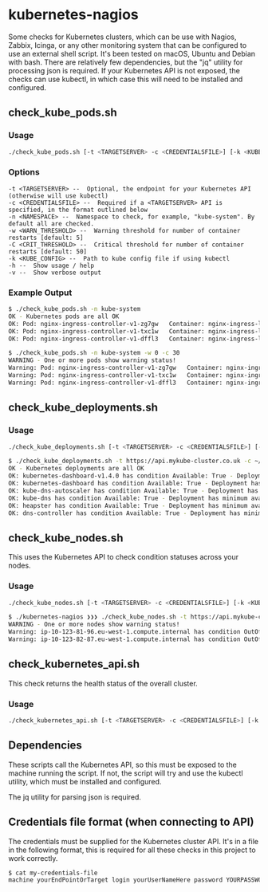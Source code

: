 # kubernetes-nagios

Some checks for Kubernetes clusters, which can be use with Nagios, Zabbix, Icinga, or any other
monitoring system that can be configured to use an external shell script.
It's been tested on macOS, Ubuntu and Debian with bash. There are relatively few dependencies, but
the "jq" utility for processing json is required. If your Kubernetes API is not exposed, the checks
can use kubectl, in which case this will need to be installed and configured.

## check_kube_pods.sh

### Usage

```bash
./check_kube_pods.sh [-t <TARGETSERVER> -c <CREDENTIALSFILE>] [-k <KUBE_CONFIG> -x <KUBE_CONTEXT>] [-n <NAMESPACE>] [-w <WARN_THRESHOLD>] [-C <CRIT_THRESHOLD>]
```

### Options

```
-t <TARGETSERVER> --  Optional, the endpoint for your Kubernetes API (otherwise will use kubectl)
-c <CREDENTIALSFILE> --  Required if a <TARGETSERVER> API is specified, in the format outlined below
-n <NAMESPACE> --  Namespace to check, for example, "kube-system". By default all are checked.
-w <WARN_THRESHOLD> --  Warning threshold for number of container restarts [default: 5]
-C <CRIT_THRESHOLD> --  Critical threshold for number of container restarts [default: 50]
-k <KUBE_CONFIG> --  Path to kube config file if using kubectl
-h --  Show usage / help
-v --  Show verbose output
```

### Example Output

```bash
$ ./check_kube_pods.sh -n kube-system
OK - Kubernetes pods are all OK
OK: Pod: nginx-ingress-controller-v1-zg7gw   Container: nginx-ingress-lb    Ready: true   Restarts: 1
OK: Pod: nginx-ingress-controller-v1-txc1w   Container: nginx-ingress-lb    Ready: true   Restarts: 1
OK: Pod: nginx-ingress-controller-v1-dffl3   Container: nginx-ingress-lb    Ready: true   Restarts: 1
```

```bash
$ ./check_kube_pods.sh -n kube-system -w 0 -c 30
WARNING - One or more pods show warning status!
Warning: Pod: nginx-ingress-controller-v1-zg7gw   Container: nginx-ingress-lb    Ready: true   Restarts: 1
Warning: Pod: nginx-ingress-controller-v1-txc1w   Container: nginx-ingress-lb    Ready: true   Restarts: 1
Warning: Pod: nginx-ingress-controller-v1-dffl3   Container: nginx-ingress-lb    Ready: true   Restarts: 1
```

## check_kube_deployments.sh

### Usage

```bash
./check_kube_deployments.sh [-t <TARGETSERVER> -c <CREDENTIALSFILE>] [-k <KUBE_CONFIG> -x <KUBE_CONTEXT>]
```

```bash
$ ./check_kube_deployments.sh -t https://api.mykube-cluster.co.uk -c ~/my-credentials
OK - Kubernetes deployments are all OK
OK: kubernetes-dashboard-v1.4.0 has condition Available: True - Deployment has minimum availability.
OK: kubernetes-dashboard has condition Available: True - Deployment has minimum availability.
OK: kube-dns-autoscaler has condition Available: True - Deployment has minimum availability.
OK: kube-dns has condition Available: True - Deployment has minimum availability.
OK: heapster has condition Available: True - Deployment has minimum availability.
OK: dns-controller has condition Available: True - Deployment has minimum availability.
```

## check_kube_nodes.sh

This uses the Kubernetes API to check condition statuses across your nodes.

### Usage

```bash
./check_kube_nodes.sh [-t <TARGETSERVER> -c <CREDENTIALSFILE>] [-k <KUBE_CONFIG> -x <KUBE_CONTEXT>]
```

```bash
$ ./kubernetes-nagios ❯❯❯ ./check_kube_nodes.sh -t https://api.mykube-cluster.co.uk -c ~/my-credentials
WARNING - One or more nodes show warning status!
Warning: ip-10-123-81-96.eu-west-1.compute.internal has condition OutOfDisk - True
Warning: ip-10-123-82-87.eu-west-1.compute.internal has condition OutOfDisk - True
```

## check_kubernetes_api.sh

This check returns the health status of the overall cluster.

### Usage

```bash
./check_kubernetes_api.sh [-t <TARGETSERVER> -c <CREDENTIALSFILE>] [-k <KUBE_CONFIG> -x <KUBE_CONTEXT>]
```

## Dependencies

These scripts call the Kubernetes API, so this must be exposed to the machine running the script.
If not, the script will try and use the kubectl utility, which must be installed and configured.

The jq utility for parsing json is required.

## Credentials file format (when connecting to API)

The credentials must be supplied for the Kubernetes cluster API. It's in a file in the following format,
this is required for all these checks in this project to work correctly.

```bash
$ cat my-credentials-file
machine yourEndPointOrTarget login yourUserNameHere password YOURPASSWORDHERE
```
